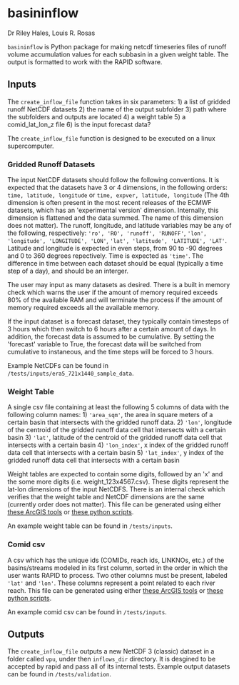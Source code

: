 # basininflow
Dr Riley Hales, Louis R. Rosas

`basininflow` is Python package for making netcdf timeseries files of runoff volume accumulation values for each 
subbasin in a given weight table. The output is formatted to work with the RAPID software.


## Inputs
The `create_inflow_file` function takes in six parameters: 
    1) a list of gridded runoff NetCDF datasets
    2) the name of the output subfolder
    3) path where the subfolders and outputs are located
    4) a weight table
    5) a comid_lat_lon_z file
    6) is the input forecast data?

The `create_inflow_file` function is designed to be executed on a linux supercomputer.

### Gridded Runoff Datasets
The input NetCDF datasets should follow the following conventions. It is expected that the datasets have 3 or 4 dimensions, in the following orders: `time, latitude, longitude` or `time, expver, latitude, longitude` (The 4th dimension is often present in the most recent releases of the ECMWF datasets, which has an 'experimental version' dimension. Internally, this dimension is flattened and the data summed. The name of this dimension does not matter). The runoff, longitude, and latitude variables may be any of the following, respectively: `'ro', 'RO', 'runoff', 'RUNOFF'`, `'lon', 'longitude', 'LONGITUDE', 'LON'`, `'lat', 'latitude', 'LATITUDE', 'LAT'`. Latitude and longitude is expected in even steps, from 90 to -90 degrees and 0 to 360 degrees repectively. Time is expected as `'time'`. The difference in time between each dataset should be equal (typically a time step of a day), and should be an interger.

The user may input as many datasets as desired. There is a built in memory check which warns the user if the amount of memory required exceeds 80% of the available RAM and will terminate the process if the amount of memory required exceeds all the available memory. 

If the input dataset is a forecast dataset, they typically contain timesteps of 3 hours which then switch to 6 hours after a certain amount of days. In addition, the forecast data is assumed to be cumulative. By setting the 'forecast' variable to True, the forecast data will be switched from cumulative to instaneous, and the time steps will be forced to 3 hours.

Example NetCDFs can be found in `/tests/inputs/era5_721x1440_sample_data`.

### Weight Table
A single csv file containing at least the following 5 columns of data with the following column names: 
    1) `'area_sqm'`, the area in square meters of a certain basin that intersects with the gridded runoff data. 
    2) `'lon'`,  longitude of the centroid of the gridded runoff data cell that intersects with a certain basin
    3) `'lat'`,  latitude of the centroid of the gridded runoff data cell that intersects with a certain basin
    4) `'lon_index'`,  x index of the gridded runoff data cell that intersects with a certain basin
    5) `'lat_index'`,  y index of the gridded runoff data cell that intersects with a certain basin

Weight tables are expected to contain some digits, followed by an 'x' and the some more digits (i.e. weight_123x4567.csv). These digits represent the lat-lon dimensions of the input NetCDFS. There is an internal check which verifies that the weight table and NetCDF dimensions are the same (currently order does not matter). This file can be generated using either [these ArcGIS tools](https://github.com/Esri/python-toolbox-for-rapid) or [these python scripts](https://github.com/geoglows/tdxhydro-rapid).

An example weight table can be found in `/tests/inputs`.

### Comid csv
A csv which has the unique ids (COMIDs, reach ids, LINKNOs, etc.) of the basins/streams modeled in its first column, sorted in the order in which the user wants RAPID to process. Two other columns must be present, labeled `'lat'` and `'lon'`. These columns represent a point related to each river reach. This file can be generated using either [these ArcGIS tools](https://github.com/Esri/python-toolbox-for-rapid) or [these python scripts](https://github.com/geoglows/tdxhydro-rapid).

An example comid csv can be found in `/tests/inputs`.

## Outputs
The `create_inflow_file` outputs a new NetCDF 3 (classic) dataset in a folder called `vpu`, under then `inflows_dir` directory. It is desgined to be accepted by rapid and pass all of its internal tests. Example output datasets can be found in `/tests/validation`.